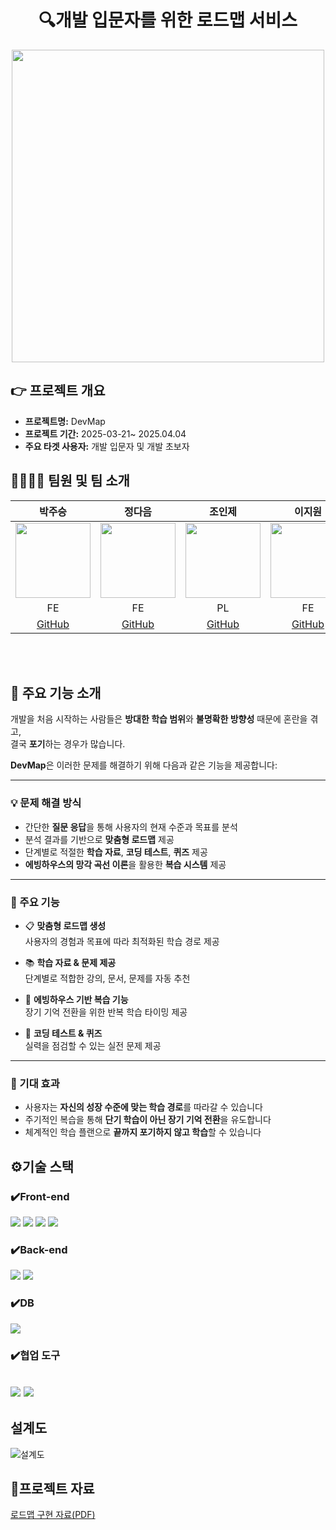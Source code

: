 
<div align="center">
  <h1>🔍개발 입문자를 위한 로드맵 서비스</h1>


</div>

<div align="center">
  <img src="https://github.com/user-attachments/assets/6c1c74f8-7966-4c91-8fb3-0b0a902af286" width="500"/>
</div>



## 👉 프로젝트 개요
- **프로젝트명:** DevMap
- **프로젝트 기간:** 2025-03-21~ 2025.04.04
- **주요 타겟 사용자:** 개발 입문자 및 개발 초보자


## 👨‍👩‍👦‍👦 팀원 및 팀 소개
| 박주승 | 정다음 | 조인제 | 이지원 | 김우현 | 이재현 |
|:------:|:------:|:------:|:------:|:------:|:------:|
| <img src="https://avatars.githubusercontent.com/u/101164389?v=4" width="120"/> | <img src="https://avatars.githubusercontent.com/u/109508170?v=4" width="120"/> | <img src="https://avatars.githubusercontent.com/u/192081152?v=4" width="120"/> | <img src="https://avatars.githubusercontent.com/u/192088392?v=4" width="120"/> | <img src="https://avatars.githubusercontent.com/u/201037613?v=4" width="120"/> | <img src="https://avatars.githubusercontent.com/u/127924248?s=400&u=adf530042c7c10bd7ced1989eb50df028ca904c8&v=4" width="120"/> |
| FE | FE | PL | FE | FE | FE |
| [GitHub](https://github.com/ParkJuseung) | [GitHub](https://github.com/daumi125) | [GitHub](https://github.com/jnow424) | [GitHub](https://github.com/jern2) | [GitHub](https://github.com/uodolGod) | [GitHub](https://github.com/Lee1p) |


<br/>
<br/>

## 🧭 주요 기능 소개

개발을 처음 시작하는 사람들은 **방대한 학습 범위**와 **불명확한 방향성** 때문에 혼란을 겪고,  
결국 **포기**하는 경우가 많습니다.

**DevMap**은 이러한 문제를 해결하기 위해 다음과 같은 기능을 제공합니다:

---

### 💡 문제 해결 방식

- 간단한 **질문 응답**을 통해 사용자의 현재 수준과 목표를 분석
- 분석 결과를 기반으로 **맞춤형 로드맵** 제공
- 단계별로 적절한 **학습 자료**, **코딩 테스트**, **퀴즈** 제공
- **에빙하우스의 망각 곡선 이론**을 활용한 **복습 시스템** 제공

---

### 🚀 주요 기능

- 📋 **맞춤형 로드맵 생성**  
  사용자의 경험과 목표에 따라 최적화된 학습 경로 제공

- 📚 **학습 자료 & 문제 제공**  
  단계별로 적합한 강의, 문서, 문제를 자동 추천

- 🧠 **에빙하우스 기반 복습 기능**  
  장기 기억 전환을 위한 반복 학습 타이밍 제공

- 🧪 **코딩 테스트 & 퀴즈**  
  실력을 점검할 수 있는 실전 문제 제공

---

### 🎯 기대 효과

- 사용자는 **자신의 성장 수준에 맞는 학습 경로**를 따라갈 수 있습니다  
- 주기적인 복습을 통해 **단기 학습이 아닌 장기 기억 전환**을 유도합니다  
- 체계적인 학습 플랜으로 **끝까지 포기하지 않고 학습**할 수 있습니다


## ⚙️기술 스택

### ✔️Front-end
<img src="https://img.shields.io/badge/JavaScript-F7DF1E?style=for-the-badge&logo=javascript&logoColor=black"/> <img src="https://img.shields.io/badge/HTML5-E34F26?style=for-the-badge&logo=html5&logoColor=white"/> <img src="https://img.shields.io/badge/CSS3-1572B6?style=for-the-badge&logo=css3&logoColor=white"/> <img src="https://img.shields.io/badge/jQuery-0769AD?style=for-the-badge&logo=jquery&logoColor=white"/>

### ✔️Back-end
<img src="https://img.shields.io/badge/Java%20EE-007396?style=for-the-badge&logo=java&logoColor=white"/> <img src="https://img.shields.io/badge/Python-3776AB?style=for-the-badge&logo=python&logoColor=white"/>

### ✔️DB
<img src="https://img.shields.io/badge/Oracle-F80000?style=for-the-badge&logo=oracle&logoColor=white"/>

### ✔️협업 도구
<img src="https://img.shields.io/badge/Notion-000000?style=for-the-badge&logo=notion&logoColor=white"/> <img src="https://img.shields.io/badge/Jira-0052CC?style=for-the-badge&logo=jira&logoColor=white"/>
---


## 설계도 
![설계도](https://github.com/user-attachments/assets/de444af6-c135-4f61-97a7-4281e733b42d)


## 📂프로젝트 자료

[로드맵 구현 자료(PDF)](https://github.com/Lee1p/DevMap/blob/a544f9c370db1d7ea83e287ccda4415b0a7915b7/1%EC%A1%B0%20PPT.pdf)
